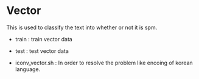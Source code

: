 # Vector 

This is used to classify the text into whether or not it is spm. 

- train : train vector data 

- test : test vector data
 
- iconv_vector.sh : In order to resolve the problem like encoing of korean language.
